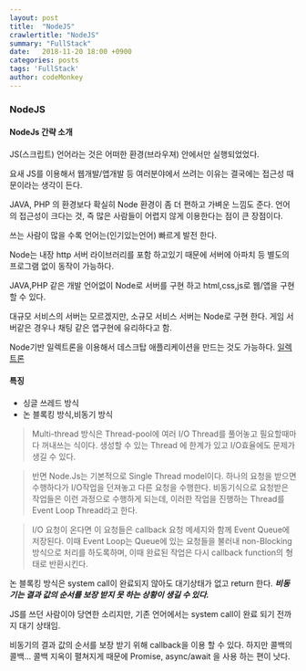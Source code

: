 ```yaml
---
layout: post
title:  "NodeJS"
crawlertitle: "NodeJS"
summary: "FullStack"
date:   2018-11-20 18:00 +0900
categories: posts
tags: 'FullStack'
author: codeMonkey
---
```


### NodeJS

#### NodeJs 간략 소개

JS(스크립트) 언어라는 것은 어떠한 환경(브라우져) 안에서만 실행되었었다.

요새 JS를 이용해서 웹개발/앱개발 등 여러분야에서 쓰려는 이유는
결국에는 접근성 때문이라는 생각이 든다.

JAVA, PHP 의 환경보다 확실히 Node 환경이 좀 더 편하고 가벼운 느낌도 준다.
언어의 접근성이 크다는 것, 즉 많은 사람들이 어렵지 않게 이용한다는 점이 큰 장점이다.

쓰는 사람이 많을 수록 언어는(인기있는언어) 빠르게 발전 한다.

Node는 내장 http 서버 라이브러리를 포함 하고있기 때문에 서버에 아파치 등 별도의 프로그램 없이 동작이 가능하다.

JAVA,PHP 같은 개발 언어없이 Node로 서버를 구현 하고 html,css,js로 웹/앱을 구현 할 수 있다.

대규모 서비스의 서버는 모르겠지만, 소규모 서비스 서버는 Node로 구현 한다.
게임 서버같은 경우나 채팅 같은 앱구현에 유리하다고 함.

Node기반 일렉트론을 이용해서 데스크탑 애플리케이션을 만드는 것도 가능하다.
[일렉트론](https://electronjs.org/)

#### 특징

- 싱글 쓰레드 방식
- 논 블록킹 방식,비동기 방식

>Multi-thread 방식은 Thread-pool에 여러 I/O Thread를 풀어놓고 필요할때마다 꺼내쓰는 식이다. 생성할 수 있는 Thread 에 한계가 있고 I/O효율에도 문제가 생길 수 있다.

>반면 Node.Js는 기본적으로 Single Thread model이다. 하나의 요청을 받으면 수행하다가 I/O작업을 던져놓고 다른 요청을 수행한다. 비동기식으로 요청받은 작업들은 이런 과정으로 수행하게 되는데, 이러한 작업을 진행하는 Thread를 Event Loop Thread라고 한다.

>I/O 요청이 온다면 이 요청들은 callback 요청 메세지와 함께 Event Queue에 저장된다.
이때 Event Loop는 Queue에 있는 요청들을 불러내 non-Blocking 방식으로 처리를 하도록하며, 이때 완료된 작업은 다시 callback function의 형태로 반환시킨다.

논 블록킹 방식은 system call이 완료되지 않아도 
대기상태가 없고 return 한다. ***비동기는 결과 값의 순서를 보장 받지 못 하는 상황이 생길 수 있다.***

JS를 쓰던 사람이야 당연한 소리지만, 기존 언어에서는 system call이 완료 되기 전까지 대기 상태임.

비동기의 결과 값의 순서를 보장 받기 위해 callback을 이용 할 수 있다.
하지만 콜백의 콜백... 콜백 지옥이 펼쳐지게 때문에 Promise, async/await 을 사용 하는 편이 낫다.


